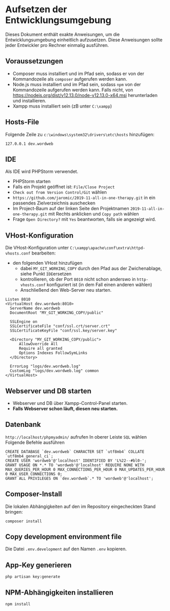 # Aufsetzen der Entwicklungsumgebung

Dieses Dokument enthält exakte Anweisungen, um die Entwicklungsumgebung einheitlich aufzusetzen. Diese Anweisungen sollte jeder Entwickler pro Rechner einmalig ausführen.

## Voraussetzungen

* Composer muss installiert und im Pfad sein, sodass er von der Kommandozeile als `composer` aufgerufen werden kann.
* Node.js muss installiert und im Pfad sein, sodass `npm` von der Kommandozeile aufgerufen werden kann. Falls nicht, von https://nodejs.org/dist/v12.13.0/node-v12.13.0-x64.msi  herunterladen und installieren.
* Xampp muss installiert sein (zB unter `C:\xampp`)

## Hosts-File

Folgende Zeile zu `c:\windows\system32\drivers\etc\hosts` hinzufügen:

```
127.0.0.1 dev.wordweb
```

## IDE

Als IDE wird PHPStorm verwendet.

* PHPStorm starten
* Falls ein Projekt geöffnet ist: `File/Close Project`
* `Check out from Version Control/Git` wählen
* `https://github.com/jaromic/2019-11-all-in-one-therapy.git` in ein passendes Zielverzeichnis auschecken
* Im Project-Baum auf der linken Seite den Projektnamen `2019-11-all-in-one-therapy.git` mit Rechts anklicken und `Copy path` wählen
* Frage `Open Directory?` mit `Yes` beantworten, falls sie angezeigt wird.

## VHost-Konfiguration
Die VHost-Konfiguration unter `C:\xampp\apache\conf\extra\httpd-vhosts.conf` bearbeiten:
* den folgenden VHost hinzufügen
    * dabei `MY_GIT_WORKING_COPY` durch den Pfad aus der Zwichenablage, siehe Punkt `IDE`ersetzen
    * kontrollieren, ob der Port `8010` nicht schon anderswo in `http-vhosts.conf` konfiguriert ist (in dem Fall einen anderen wählen)
    * Anschließend den Web-Server neu starten.

```apacheconfig
Listen 8010
<VirtualHost dev.wordweb:8010>
  ServerName dev.wordweb
  DocumentRoot "MY_GIT_WORKING_COPY/public"

  SSLEngine on
  SSLCertificateFile "conf/ssl.crt/server.crt"
  SSLCertificateKeyFile "conf/ssl.key/server.key"

  <Directory "MY_GIT_WORKING_COPY/public">
      AllowOverride All
      Require all granted
      Options Indexes FollowSymLinks
  </Directory>

  ErrorLog "logs/dev.wordweb.log"
  CustomLog "logs/dev.wordweb.log" common
</VirtualHost>
```

## Webserver und DB starten

 * Webserver und DB über Xampp-Control-Panel starten.
 * **Falls Webserver schon läuft, diesen neu starten.**

## Datenbank

`http://localhost/phpmyadmin/` aufrufen
In oberer Leiste `SQL` wählen
Folgende Befehle ausführen

```mysql
CREATE DATABASE `dev.wordweb` CHARACTER SET `utf8mb4` COLLATE `utf8mb4_general_ci`;
CREATE USER 'wordweb'@'localhost' IDENTIFIED BY 'L%22--#bl0-';
GRANT USAGE ON *.* TO 'wordweb'@'localhost' REQUIRE NONE WITH MAX_QUERIES_PER_HOUR 0 MAX_CONNECTIONS_PER_HOUR 0 MAX_UPDATES_PER_HOUR 0 MAX_USER_CONNECTIONS 0;
GRANT ALL PRIVILEGES ON `dev.wordweb`.* TO 'wordweb'@'localhost'; 
```

## Composer-Install

Die lokalen Abhängigkeiten auf den im Repository eingecheckten Stand bringen:

```
composer install
```

## Copy development environment file

Die Datei `.env.development` auf den Namen `.env` kopieren.

## App-Key generieren

```
php artisan key:generate
```

## NPM-Abhängigkeiten installieren

```
npm install
```
